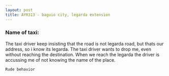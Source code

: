 ```yaml
---
layout: post
title: AYR313 - baguio city, legarda extension
---
```


### Name of taxi: 

The taxi driver keep insisting that the road is not legarda road, but thats our address, so i know its legarda. The taxi driver wants to drop me, even without reaching the destination. When we reach the legarda the driver is accussing me of not knowing the name of the place.

```Rude behavior```
